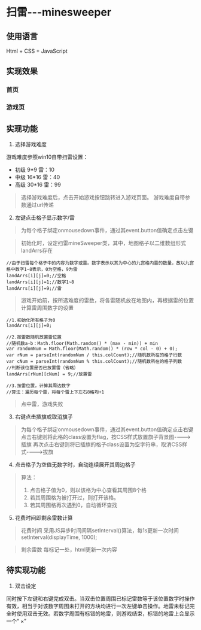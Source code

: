 # 扫雷---minesweeper

## 使用语言
Html + CSS + JavaScript

## 实现效果

### 首页


### 游戏页


## 实现功能
1. 选择游戏难度

游戏难度参照win10自带扫雷设置：

- 初级 9\*9 雷：10
- 中级 16\*16 雷：40
- 高级 30\*16 雷：99

> 选择游戏难度后，点击开始游戏按钮跳转进入游戏页面。
> 游戏难度自带参数通过url传递

2. 左键点击格子显示数字/雷

> 为每个格子绑定onmousedown事件，通过其event.button值确定点击左键

> 初始化时，设定扫雷mineSweeper类，其中，地图格子以二维数组形式landArrs存在
```
//由于扫雷每个格子中的内容为数字或雷。数字表示以其为中心的九宫格内雷的数量，故以九宫格中数字1~8表示，0为空格，9为雷
landArrs[i][j]=0;//空格
landArrs[i][j]=1;//数字1~8
landArrs[i][j]=9;//雷
```

> 游戏开始前，按所选难度的雷数，将各雷随机放在地图内，再根据雷的位置计算雷周围数字的设置
```
//1.初始化所有格子为0
landArrs[i][j]=0;

//2.按雷数随机放置雷位置
//随机数a-b：Math.floor(Math.random() * (max - min)) + min
var randomNum = Math.floor(Math.random() * (row * col - 0) + 0);
var rNum = parseInt(randomNum / this.colCount);//随机数所在的格子行数
var cNum = parseInt(randomNum % this.colCount);//随机数所在的格子列数
//判断该位置是否已放置雷（省略）
landArrs[rNum][cNum] = 9;//放置雷

//3.按雷位置，计算其周边数字
//算法：遍历每个雷，将每个雷上下左右8格均+1
```
> 点中雷，游戏失败

3. 右键点击插旗或取消旗子

> 为每个格子绑定onmousedown事件，通过其event.button值确定点击右键
> 点击右键则将此格的class设置为flag，按CSS样式放置旗子背景图---->插旗
> 再次点击右键则将已插旗的格子class设置为空字符串，取消CSS样式---->拔旗

4. 点击格子为空值无数字时，自动连续展开其周边格子

> 算法：
> 1. 点击格子值为0，则以该格为中心查看其周围8个格
> 2. 若其周围格为被打开过，则打开该格。
> 3. 若其周围格再次遇到0，自动循环查找

5. 花费时间即剩余雷数计算

> 花费时间
> 采用JS异步时间间隔setInterval()算法，每1s更新一次时间
> setInterval(displayTime, 1000);

> 剩余雷数
> 每标记一处，html更新一次内容

## 待实现功能

1. 双击设定

同时按下左键和右键完成双击。当双击位置周围已标记雷数等于该位置数字时操作有效，相当于对该数字周围未打开的方块均进行一次左键单击操作。地雷未标记完全时使用双击无效。若数字周围有标错的地雷，则游戏结束，标错的地雷上会显示一个“ ×”
